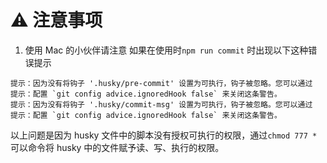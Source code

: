# ⚠️ 注意事项

1. 使用 Mac 的小伙伴请注意
   如果在使用时`npm run commit` 时出现以下这种错误提示

```
提示：因为没有将钩子 '.husky/pre-commit' 设置为可执行，钩子被忽略。您可以通过
提示：配置 `git config advice.ignoredHook false` 来关闭这条警告。
提示：因为没有将钩子 '.husky/commit-msg' 设置为可执行，钩子被忽略。您可以通过
提示：配置 `git config advice.ignoredHook false` 来关闭这条警告。
```

以上问题是因为 husky 文件中的脚本没有授权可执行的权限，通过`chmod 777 *`可以命令将 husky 中的文件赋予读、写、执行的权限。
